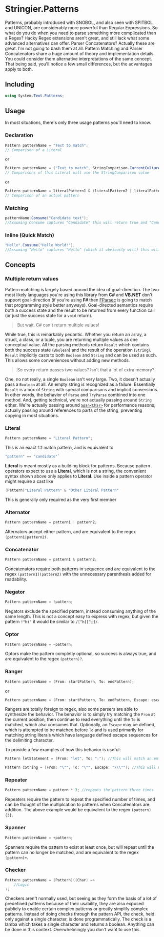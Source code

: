 ﻿# Stringier.Patterns

Patterns, probably introduced with SNOBOL, and also seen with SPITBOL and UNICON, are considerably more powerful than Regular Expressions. So what do you do when you need to parse something more complicated than a Regex? Hacky Regex extensions aren't great, and still lack what some advanced alternatives can offer. Parser Concatenators? Actually these are great. I'm not going to bash them at all. Pattern Matching and Parser Concatenators share a huge amount of theory and implementation details. You could consider them alternative interpretations of the same concept. That being said, you'll notice a few small differences, but the advantages apply to both.

## Including

~~~~csharp
using System.Text.Patterns;
~~~~

## Usage

In most situations, there's only three usage patterns you'll need to know.

### Declaration

~~~~csharp
Pattern patternName = "Text to match";
// Comparison of a Literal
~~~~
or
~~~~csharp
Pattern patternName = ("Text to match", StringComparison.CurrentCultureIgnoreCase);
// Comparisons of this Literal will use the StringComparison value
~~~~
or
~~~~csharp
Pattern patternName = literalPattern1 & (literalPattern2 | literalPattern3);
// Comparison of an actual pattern
~~~~

### Matching

~~~~csharp
patternName.Consume("Candidate text");
//Assuming Consume captures "Candidate" this will return true and "Candidate"
~~~~

### Inline (Quick Match)

~~~~csharp
"Hello".Consume("Hello World!");
//Assuming "Hello" captures "Hello" (which it obviously will) this will return true and "Hello"
~~~~

## Concepts

### Multiple return values

Pattern matching is largely based around the idea of goal-direction. The two most likely languages you're using this library from **C#** and **VB.NET** don't support goal-direction (if you're using **F#** then [FParsec](http://www.quanttec.com/fparsec/) is going to match that programming style better anyways). Goal-directed semantics require both a success state and the result to be returned from every function call (or just the success state for a `void` return).

> But wait, C# can't return multiple values!

While true, this is remarkably pedantic. Whether you return an array, a struct, a class, or a tuple, you are returning multiple values as one conceptual value. All the parsing methods return `Result` which contains both the success state (`Boolean`) and the result of the operation (`String`). `Result` implicitly casts to both `Boolean` and `String` and can be used as such. This allows some conveniences without adding new methods.

> So every return passes two values? Isn't that a lot of extra memory?

One, no not really, a single `Boolean` isn't very large. Two, it doesn't actually pass a `Boolean` at all. An empty string is recognized as a failure. Essentially `Result` is a box of `String` with special comparisons and implicit conversions. In other words, the behavior of `Parse` and `TryParse` combined into one method. And, getting technical, we're not actually passing around `String` either. We're actually passing around [`Span<Char>`](https://docs.microsoft.com/en-us/dotnet/api/system.span-1) for performance reasons; actually passing around references to parts of the string, preventing copying in most situations.

### Literal

~~~~csharp
Pattern patternName = "Literal Pattern";
~~~~

This is an exact 1:1 match pattern, and is equivalent to
~~~~csharp
"pattern" == "candidate"`
~~~~~
**Literal** is meant mostly as a building block for patterns. Because pattern operators expect to use a **Literal**, which is not a string, the convenient syntax shown above only applies to **Literal**. Use inside a pattern operator might require a cast like
~~~~csharp
(Pattern)"Literal Pattern" & "Other Literal Pattern"
~~~~
This is generally only required as the very first member

### Alternator

~~~~csharp
Pattern patternName = pattern1 | pattern2;
~~~~

Alternators accept either pattern, and are equivalent to the regex `(pattern1|pattern2)`.

### Concatenator

~~~~csharp
Pattern patternName = pattern1 & pattern2;
~~~~

Concatenators require both patterns in sequence and are equivalent to the regex `(pattern1)(pattern2)` with the unnecessary parenthesis added for readability.

### Negator

~~~~csharp
Pattern patternName = !pattern;
~~~~

Negators exclude the specified pattern, instead consuming anything of the same length. This is not a concept easy to express with regex, but given the pattern `!"hi"` it would be similar to `/[^h][^i]/`.

### Optor

~~~~csharp
Pattern patternName = ~pattern;
~~~~

Optors make the pattern completly optional, so success is always true, and are equivalent to the regex `(pattern)?`.

### Ranger

~~~~csharp
Pattern patternName = (From: startPattern, To: endPattern);
~~~~
or
~~~~csharp
Pattern patternName = (From: startPattern, To: endPattern, Escape: escapePattern);
~~~~

Rangers are totally foreign to regex, also some parsers are able to synthesize the behavior. The behavior is to simply try matching the `From` at the current position, then continue to read everything until the `To` is matched, which also consumes that. Optionally, an `Escape` may be defined, which is attempted to be matched before `To` and is used primarily for matching string literals which have language defined escape sequences for the delimiting character.

To provide a few examples of how this behavior is useful:

~~~~csharp
Pattern letStatement = (From: "let", To: ";"); //This will match an entire let statement in a language which has semicolon terminated statements
~~~~

~~~~csharp
Pattern cString = (From: "\"", To: "\"", Escape: "\\\""); //This will match an entire C string literal, while including double-quote escapes
~~~~

### Repeater

~~~~csharp
Pattern patternName = pattern * 3; //repeats the pattern three times
~~~~

Repeaters require the pattern to repeat the specified number of times, and can be thought of the multiplcation to patterns when Concatenators are addition. The above example would be equivalent to the regex `(pattern){3}`.

### Spanner

~~~~csharp
Pattern patternName = +pattern;
~~~~

Spanners require the pattern to exist at least once, but will repeat until the pattern can no longer be matched, and are equivalent to the regex `(pattern)+`.

### Checker

~~~~csharp
Pattern patternName = (Pattern)((Char) =>
    //Logic
);
~~~~

Checkers aren't normally used, but seeing as they form the basis of a lot of predefined patterns because of their usability, they are also exposed publicly to enable certain complex patterns or greatly simplify complex patterns. Instead of doing checks through the pattern API, the check, held only against a single character, is done programmatically. The check is a lamba which takes a single character and returns a boolean. Anything can be done in this context. Overwhelmingly you don't want to use this.
